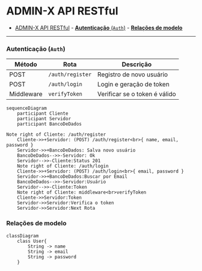 # ADMIN-X API RESTful

- [ADMIN-X API RESTful](#admin-x-api-restful) - [**Autenticação** (`Auth`)](#autenticação-auth) - [**Relações de modelo**](#relações-de-modelo)

---

### **Autenticação** (`Auth`)

| Método     | Rota             | Descrição                     |
| ---------- | ---------------- | ----------------------------- |
| POST       | `/auth/register` | Registro de novo usuário      |
| POST       | `/auth/login`    | Login e geração de token      |
| Middleware | `verifyToken`    | Verificar se o token é válido |

```mermaid
sequenceDiagram
    participant Cliente
    participant Servidor
    participant BancoDeDados

Note right of Cliente: /auth/register
    Cliente->>+Servidor: (POST) /auth/register<br>{ name, email, password }
    Servidor->>+BancoDeDados: Salva novo usuário
    BancoDeDados-->>-Servidor: Ok
    Servidor-->>-Cliente:Status 201
	Note right of Cliente: /auth/login
	Cliente->>+Servidor: (POST) /auth/login<br>{ email, password }
	Servidor->>+BancoDeDados:Buscar por Email
	BancoDeDados-->>-Servidor:Usuário
	Servidor-->>-Cliente:Token
	Note right of Cliente: middleware<br>verifyToken
	Cliente->>Servidor:Token
	Servidor->>Servidor:Verifica o token
	Servidor->>Servidor:Next Rota
```

### **Relações de modelo**

```mermaid
classDiagram
    class User{
        String -> name
        String -> email
        String -> password
    }
```
